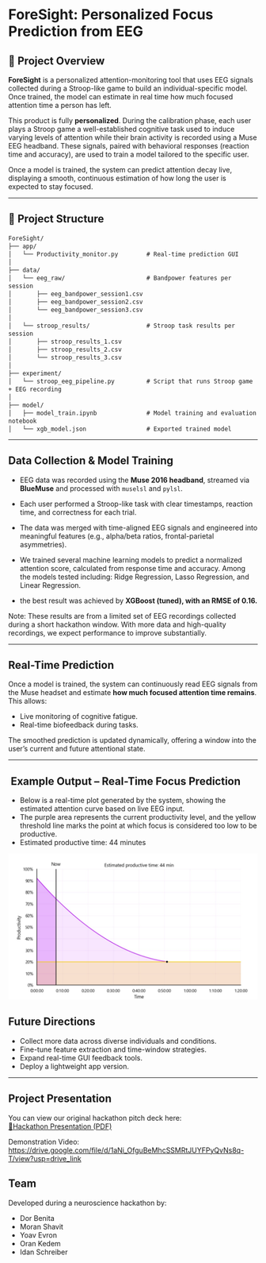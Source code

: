 # ForeSight: Personalized Focus Prediction from EEG

## 🧠 Project Overview

**ForeSight** is a personalized attention-monitoring tool that uses EEG signals collected during a Stroop-like game to build an individual-specific model. Once trained, the model can estimate in real time how much focused attention time a person has left.

This product is fully **personalized**. During the calibration phase, each user plays a Stroop game  a well-established cognitive task used to induce varying levels of attention while their brain activity is recorded using a Muse EEG headband. These signals, paired with behavioral responses (reaction time and accuracy), are used to train a model tailored to the specific user.

Once a model is trained, the system can predict attention decay live, displaying a smooth, continuous estimation of how long the user is expected to stay focused.

---

## 📁 Project Structure

```
ForeSight/
├── app/
│   └── Productivity_monitor.py        # Real-time prediction GUI
│
├── data/
│   └── eeg_raw/                       # Bandpower features per session
│       ├── eeg_bandpower_session1.csv
│       ├── eeg_bandpower_session2.csv
│       └── eeg_bandpower_session3.csv
│
│   └── stroop_results/                # Stroop task results per session
│       ├── stroop_results_1.csv
│       ├── stroop_results_2.csv
│       └── stroop_results_3.csv
│
├── experiment/
│   └── stroop_eeg_pipeline.py         # Script that runs Stroop game + EEG recording
│
├── model/
│   ├── model_train.ipynb              # Model training and evaluation notebook
│   └── xgb_model.json                 # Exported trained model
```

---

##  Data Collection & Model Training

* EEG data was recorded using the **Muse 2016 headband**, streamed via **BlueMuse** and processed with `muselsl` and `pylsl`.
* Each user performed a Stroop-like task with clear timestamps, reaction time, and correctness for each trial.
* The data was merged with time-aligned EEG signals and engineered into meaningful features (e.g., alpha/beta ratios, frontal-parietal asymmetries).

* We trained several machine learning models to predict a normalized attention score, calculated from response time and accuracy. Among the models tested  including: Ridge Regression, Lasso Regression, and Linear Regression.
* the best result was achieved by **XGBoost (tuned), with an RMSE of 0.16.**


 Note: These results are from a limited set of EEG recordings collected during a short hackathon window. With more data and high-quality recordings, we expect performance to improve substantially.

---

## Real-Time Prediction

Once a model is trained, the system can continuously read EEG signals from the Muse headset and estimate **how much focused attention time remains**. This allows:

* Live monitoring of cognitive fatigue.
* Real-time biofeedback during tasks.

The smoothed prediction is updated dynamically, offering a window into the user’s current and future attentional state.

---
## ️ Example Output – Real-Time Focus Prediction
* Below is a real-time plot generated by the system, showing the estimated attention curve based on live EEG input. 
* The purple area represents the current productivity level, and the yellow threshold line marks the point at which focus is considered too low to be productive.
* Estimated productive time: 44 minutes

![Real-Time Focus Prediction](./assets/focus_prediction_output.jpg)

##  Future Directions

*  Collect more data across diverse individuals and conditions.
*  Fine-tune feature extraction and time-window strategies.
*  Expand real-time GUI feedback tools.
*  Deploy a lightweight app version.

---

##  Project Presentation

You can view our original hackathon pitch deck here:  
[📎Hackathon Presentation (PDF)](./docs/ForeSight_Pitch.pdf)

Demonstration Video:
https://drive.google.com/file/d/1aNi_OfguBeMhcSSMRtJUYFPyQvNs8q-T/view?usp=drive_link


## Team

Developed during a neuroscience hackathon by:

* Dor Benita
* Moran Shavit 
* Yoav Evron
* Oran Kedem
* Idan Schreiber
